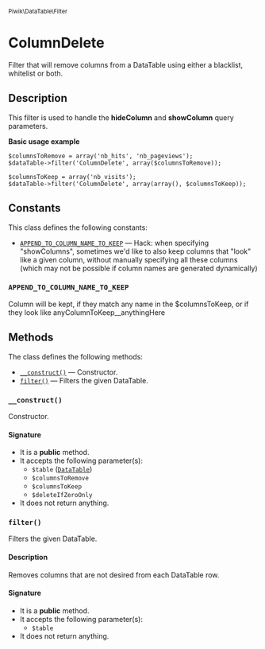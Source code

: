 <small>Piwik\DataTable\Filter</small>

ColumnDelete
============

Filter that will remove columns from a DataTable using either a blacklist, whitelist or both.

Description
-----------

This filter is used to handle the **hideColumn** and **showColumn** query parameters.

**Basic usage example**

    $columnsToRemove = array('nb_hits', 'nb_pageviews');
    $dataTable->filter('ColumnDelete', array($columnsToRemove));

    $columnsToKeep = array('nb_visits');
    $dataTable->filter('ColumnDelete', array(array(), $columnsToKeep));


Constants
---------

This class defines the following constants:

- [`APPEND_TO_COLUMN_NAME_TO_KEEP`](#APPEND_TO_COLUMN_NAME_TO_KEEP) &mdash; Hack: when specifying "showColumns", sometimes we'd like to also keep columns that "look" like a given column, without manually specifying all these columns (which may not be possible if column names are generated dynamically)

### `APPEND_TO_COLUMN_NAME_TO_KEEP` <a name="APPEND_TO_COLUMN_NAME_TO_KEEP"></a>

Column will be kept, if they match any name in the $columnsToKeep, or if they look like anyColumnToKeep__anythingHere

Methods
-------

The class defines the following methods:

- [`__construct()`](#__construct) &mdash; Constructor.
- [`filter()`](#filter) &mdash; Filters the given DataTable.

### `__construct()` <a name="__construct"></a>

Constructor.

#### Signature

- It is a **public** method.
- It accepts the following parameter(s):
    - `$table` ([`DataTable`](../../../Piwik/DataTable.md))
    - `$columnsToRemove`
    - `$columnsToKeep`
    - `$deleteIfZeroOnly`
- It does not return anything.

### `filter()` <a name="filter"></a>

Filters the given DataTable.

#### Description

Removes columns that are not desired from
each DataTable row.

#### Signature

- It is a **public** method.
- It accepts the following parameter(s):
    - `$table`
- It does not return anything.

